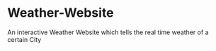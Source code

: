 # Weather-Website
An interactive Weather Website which tells the real time weather of a certain City
